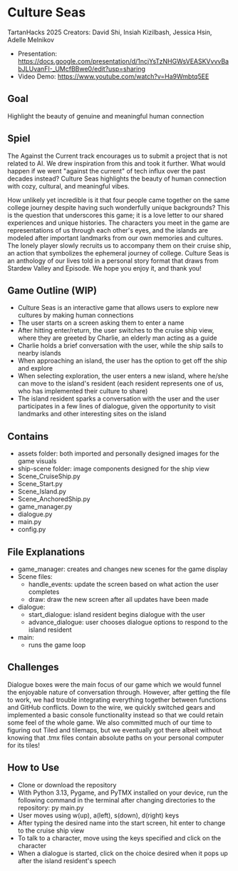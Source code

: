 # Culture Seas 
TartanHacks 2025
Creators: David Shi, Insiah Kizilbash, Jessica Hsin, Adelle Melnikov

- Presentation: https://docs.google.com/presentation/d/1ncjYsTzNHGWsVEASKVvvvBabJLUvanFI-_UMcfBBwe0/edit?usp=sharing
- Video Demo: https://www.youtube.com/watch?v=Ha9Wmbtq5EE

## Goal
Highlight the beauty of genuine and meaningful human connection

## Spiel
The Against the Current track encourages us to submit a project that is not related to AI. We drew inspiration from this and took it further. What would happen if we went "against the current" of tech influx over the past decades instead? Culture Seas highlights the beauty of human connection with cozy, cultural, and meaningful vibes. 

How unlikely yet incredible is it that four people came together on the same college journey despite having such wonderfully unique backgrounds? This is the question that underscores this game; it is a love letter to our shared experiences and unique histories. The characters you meet in the game are representations of us through each other's eyes, and the islands are modeled after important landmarks from our own memories and cultures. The lonely player slowly recruits us to accompany them on their cruise ship, an action that symbolizes the ephemeral journey of college. Culture Seas is an anthology of our lives told in a personal story format that draws from Stardew Valley and Episode. We hope you enjoy it, and thank you!

## Game Outline (WIP)
- Culture Seas is an interactive game that allows users to explore new cultures by making human connections
- The user starts on a screen asking them to enter a name
- After hitting enter/return, the user switches to the cruise ship view, where they are greeted by Charlie, an elderly man acting as a guide
- Charlie holds a brief conversation with the user, while the ship sails to nearby islands
- When approaching an island, the user has the option to get off the ship and explore
- When selecting exploration, the user enters a new island, where he/she can move to the island's resident (each resident represents one of us, who has implemented their culture to share)
- The island resident sparks a conversation with the user and the user participates in a few lines of dialogue, given the opportunity to visit landmarks and other interesting sites on the island

## Contains
- assets folder: both imported and personally designed images for the game visuals
- ship-scene folder: image components designed for the ship view
- Scene_CruiseShip.py
- Scene_Start.py
- Scene_Island.py
- Scene_AnchoredShip.py
- game_manager.py
- dialogue.py
- main.py
- config.py

## File Explanations
- game_manager: creates and changes new scenes for the game display
- Scene files:
  - handle_events: update the screen based on what action the user completes 
  - draw: draw the new screen after all updates have been made 
- dialogue:
  - start_dialogue: island resident begins dialogue with the user
  - advance_dialogue: user chooses dialogue options to respond to the island resident
- main:
  - runs the game loop

## Challenges
Dialogue boxes were the main focus of our game which we would funnel the enjoyable nature of conversation through. However, after getting the file to work, we had trouble integrating everything together between functions and GitHub conflicts. Down to the wire, we quickly switched gears and implemented a basic console functionality instead so that we could retain some feel of the whole game. We also committed much of our time to figuring out Tiled and tilemaps, but we eventually got there albeit without knowing that .tmx files contain absolute paths on your personal computer for its tiles!

## How to Use
- Clone or download the repository
- With Python 3.13, Pygame, and PyTMX installed on your device, run the following command in the terminal after changing directories to the repository: py main.py
- User moves using w(up), a(left), s(down), d(right) keys
- After typing the desired name into the start screen, hit enter to change to the cruise ship view
- To talk to a character, move using the keys specified and click on the character
- When a dialogue is started, click on the choice desired when it pops up after the island resident's speech


